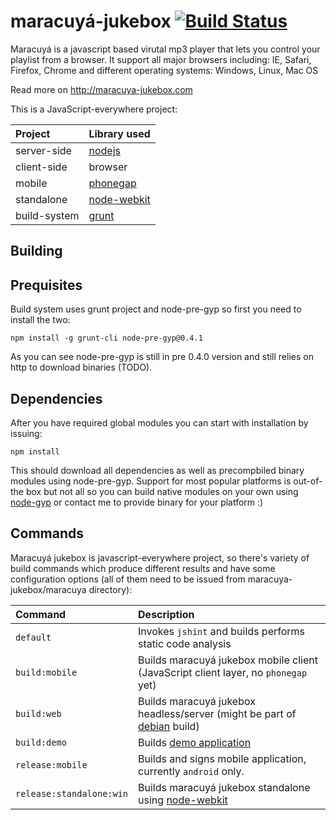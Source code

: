 maracuyá-jukebox [![Build Status](https://travis-ci.org/bendi/maracuya-jukebox.png?branch=master)](https://travis-ci.org/bendi/maracuya-jukebox)
===============

Maracuyá is a javascript based virutal mp3 player that lets you control your playlist from a browser. It support all major browsers including: IE, Safari, Firefox, Chrome and different operating systems: Windows, Linux, Mac OS

Read more on http://maracuya-jukebox.com

This is a JavaScript-everywhere project:

| **Project**    | **Library used**
|:---------------|:------------------------------------------------------
| server-side    | [nodejs](http://nodejs.org/)
| client-side    | browser
| mobile         | [phonegap](http://phonegap.com/)
| standalone     | [node-webkit](https://github.com/rogerwang/node-webkit)
| build-system   | [grunt](gruntjs.com)

Building
------------

Prequisites
----------------------
Build system uses grunt project and node-pre-gyp so first you need to install the two:
```
npm install -g grunt-cli node-pre-gyp@0.4.1
```

As you can see node-pre-gyp is still in pre 0.4.0 version and still relies on http to download binaries (TODO).

Dependencies
----------------------
After you have required global modules you can start with installation by issuing:
```
npm install
```
This should download all dependencies as well as precompbiled binary modules using node-pre-gyp. Support for most popular platforms is out-of-the box but not all so you can build native modules on your own using [node-gyp](https://github.com/TooTallNate/node-gyp) or contact me to provide binary for your platform :)

Commands
----------------------
Maracuyá jukebox is javascript-everywhere project, so there's variety of build commands which produce different results and have some configuration options (all of them need to be issued from maracuya-jukebox/maracuya directory):

| **Command**               | **Description**
|:--------------------------|:---------------------------------------------------------------
| `default`                 | Invokes `jshint` and builds performs static code analysis
| `build:mobile`            | Builds maracuyá jukebox mobile client (JavaScript client layer, no `phonegap` yet)
| `build:web`               | Builds maracuyá jukebox headless/server (might be part of [debian](https://github.com/bendi/maracuya-jukebox/tree/master/distrib/headless/debinstall) build)
| `build:demo`              | Builds [demo application](http://maracuya-jukebox.com/demo/)
| `release:mobile`          | Builds and signs mobile application, currently `android` only.
| `release:standalone:win`  | Builds  maracuyá jukebox standalone using [node-webkit](https://github.com/rogerwang/node-webkit)
